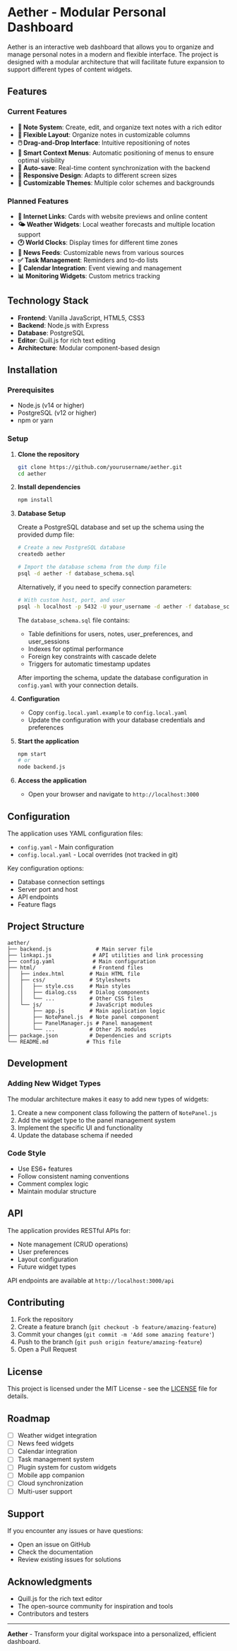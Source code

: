 # Aether - Modular Personal Dashboard

Aether is an interactive web dashboard that allows you to organize and manage personal notes in a modern and flexible interface. The project is designed with a modular architecture that will facilitate future expansion to support different types of content widgets.

## Features

### Current Features
- **📝 Note System**: Create, edit, and organize text notes with a rich editor
- **🎯 Flexible Layout**: Organize notes in customizable columns
- **🖱️ Drag-and-Drop Interface**: Intuitive repositioning of notes
- **🎨 Smart Context Menus**: Automatic positioning of menus to ensure optimal visibility
- **💾 Auto-save**: Real-time content synchronization with the backend
- **📱 Responsive Design**: Adapts to different screen sizes
- **🎨 Customizable Themes**: Multiple color schemes and backgrounds

### Planned Features
- **🔗 Internet Links**: Cards with website previews and online content
- **🌤️ Weather Widgets**: Local weather forecasts and multiple location support
- **🕐 World Clocks**: Display times for different time zones
- **📰 News Feeds**: Customizable news from various sources
- **✅ Task Management**: Reminders and to-do lists
- **📅 Calendar Integration**: Event viewing and management
- **📊 Monitoring Widgets**: Custom metrics tracking

## Technology Stack

- **Frontend**: Vanilla JavaScript, HTML5, CSS3
- **Backend**: Node.js with Express
- **Database**: PostgreSQL
- **Editor**: Quill.js for rich text editing
- **Architecture**: Modular component-based design

## Installation

### Prerequisites
- Node.js (v14 or higher)
- PostgreSQL (v12 or higher)
- npm or yarn

### Setup

1. **Clone the repository**
   ```bash
   git clone https://github.com/yourusername/aether.git
   cd aether
   ```

2. **Install dependencies**
   ```bash
   npm install
   ```

3. **Database Setup**
   
   Create a PostgreSQL database and set up the schema using the provided dump file:
   
   ```bash
   # Create a new PostgreSQL database
   createdb aether
   
   # Import the database schema from the dump file
   psql -d aether -f database_schema.sql
   ```
   
   Alternatively, if you need to specify connection parameters:
   
   ```bash
   # With custom host, port, and user
   psql -h localhost -p 5432 -U your_username -d aether -f database_schema.sql
   ```
   
   The `database_schema.sql` file contains:
   - Table definitions for users, notes, user_preferences, and user_sessions
   - Indexes for optimal performance
   - Foreign key constraints with cascade delete
   - Triggers for automatic timestamp updates
   
   After importing the schema, update the database configuration in `config.yaml` with your connection details.

4. **Configuration**
   - Copy `config.local.yaml.example` to `config.local.yaml`
   - Update the configuration with your database credentials and preferences

5. **Start the application**
   ```bash
   npm start
   # or
   node backend.js
   ```

6. **Access the application**
   - Open your browser and navigate to `http://localhost:3000`

## Configuration

The application uses YAML configuration files:
- `config.yaml` - Main configuration
- `config.local.yaml` - Local overrides (not tracked in git)

Key configuration options:
- Database connection settings
- Server port and host
- API endpoints
- Feature flags

## Project Structure

```
aether/
├── backend.js              # Main server file
├── linkapi.js             # API utilities and link processing
├── config.yaml            # Main configuration
├── html/                  # Frontend files
│   ├── index.html        # Main HTML file
│   ├── css/              # Stylesheets
│   │   ├── style.css     # Main styles
│   │   ├── dialog.css    # Dialog components
│   │   └── ...           # Other CSS files
│   └── js/               # JavaScript modules
│       ├── app.js        # Main application logic
│       ├── NotePanel.js  # Note panel component
│       ├── PanelManager.js # Panel management
│       └── ...           # Other JS modules
├── package.json          # Dependencies and scripts
└── README.md            # This file
```

## Development

### Adding New Widget Types

The modular architecture makes it easy to add new types of widgets:

1. Create a new component class following the pattern of `NotePanel.js`
2. Add the widget type to the panel management system
3. Implement the specific UI and functionality
4. Update the database schema if needed

### Code Style
- Use ES6+ features
- Follow consistent naming conventions
- Comment complex logic
- Maintain modular structure

## API

The application provides RESTful APIs for:
- Note management (CRUD operations)
- User preferences
- Layout configuration
- Future widget types

API endpoints are available at `http://localhost:3000/api`

## Contributing

1. Fork the repository
2. Create a feature branch (`git checkout -b feature/amazing-feature`)
3. Commit your changes (`git commit -m 'Add some amazing feature'`)
4. Push to the branch (`git push origin feature/amazing-feature`)
5. Open a Pull Request

## License

This project is licensed under the MIT License - see the [LICENSE](LICENSE) file for details.

## Roadmap

- [ ] Weather widget integration
- [ ] News feed widgets
- [ ] Calendar integration
- [ ] Task management system
- [ ] Plugin system for custom widgets
- [ ] Mobile app companion
- [ ] Cloud synchronization
- [ ] Multi-user support

## Support

If you encounter any issues or have questions:
- Open an issue on GitHub
- Check the documentation
- Review existing issues for solutions

## Acknowledgments

- Quill.js for the rich text editor
- The open-source community for inspiration and tools
- Contributors and testers

---

**Aether** - Transform your digital workspace into a personalized, efficient dashboard.